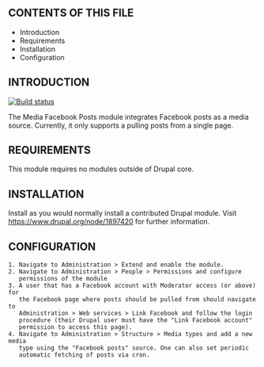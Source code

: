 CONTENTS OF THIS FILE
---------------------

 * Introduction
 * Requirements
 * Installation
 * Configuration


INTRODUCTION
------------

[![Build status]][build]

The Media Facebook Posts module integrates Facebook posts as a media source.
Currently, it only supports a pulling posts from a single page.


REQUIREMENTS
------------

This module requires no modules outside of Drupal core.


INSTALLATION
------------

Install as you would normally install a contributed Drupal module. Visit
https://www.drupal.org/node/1897420 for further information.


CONFIGURATION
------------

    1. Navigate to Administration > Extend and enable the module.
    2. Navigate to Administration > People > Permissions and configure
       permissions of the module
    3. A user that has a Facebook account with Moderator access (or above) for
       the Facebook page where posts should be pulled from should navigate to
       Administration > Web services > Link Facebook and follow the login
       procedure (their Drupal user must have the "Link Facebook account"
       permission to access this page).
    4. Navigate to Administration > Structure > Media types and add a new media
       type using the "Facebook posts" source. One can also set periodic
       automatic fetching of posts via cron.


[Build status]: https://github.com/projectcosmic/media_facebook_post/actions/workflows/ci.yml/badge.svg
[build]: https://github.com/projectcosmic/media_facebook_post/actions/workflows/ci.yml
